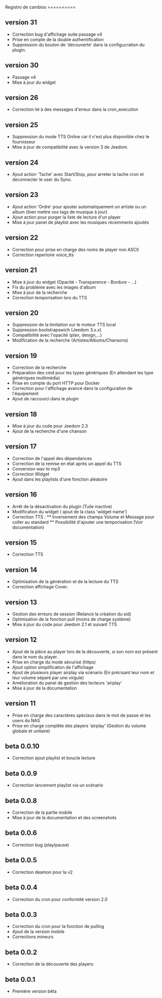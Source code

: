 Registro de cambios ==========

version 31
----------
* Correction bug d'affichage suite passage v4
* Prise en compte de la double authentification
* Suppression du bouton de 'découverte' dans la configucration du plugin.

version 30
----------
* Passage v4
* Mise à jour du widget

version 26
----------
* Correction lié à des messages d'erreur dans la cron_execution

version 25
----------
* Suppression du mode TTS Online car il n'est plus disponible chez le fournisseur
* Mise à jour de compatibilité avec la version 3 de Jeedom.

version 24
----------
* Ajout action 'Tache' avec Start/Stop, pour arreter la tache cron et deconnecter le user du Syno.

version 23
----------
* Ajout action 'Ordre' pour ajouter automatiquement un artiste ou un album (bien mettre vos tags de musique à jour)
* Ajout action pour purger la liste de lecture d'un player
* Mise à jour panel de playlist avec les musiques récemments ajoutés

version 22
----------
* Correction pour prise en charge des noms de player non ASCII
* Correction repertoire voice_tts

version 21
----------
* Mise à jour du widget (Opacité - Transparence - Bordure - ...)
* Fix du problème avec les images d'album
* Mise à jour de la recherche
* Correction temporisation lors du TTS

version 20
----------
* Suppression de la limitation sur le moteur TTS local
* Suppression bootstrapswich (Jeedom 3.x.x)
* Compatibilité avec l'opacité (plan, design,...)
* Modification de la recherche (Artistes/Albums/Chansons)

version 19
----------
* Correction de la recherche
* Préparation des cmd pour les types génériques (En attendant les type génériques multimédia)
* Prise en compte du port HTTP pour Docker
* Correction pour l'affichage avancé dans la configuration de l'équipement
* Ajout de raccourci dans le plugin


version 18
----------
* Mise à jour du code pour Jeedom 2.3
* Ajout de la recherche d'une chanson


version 17
----------
* Correction de l'appel des dépendances
* Correction de la remise en état après un appel du TTS
* Conversion wav to mp3
* Correction Widget
* Ajout dans les playlists d'une fonction aléatoire

version 16
----------
* Arrêt de la désactivation du plugin (Tuile inactive)
* Modification du widget ( ajout de la class 'widget-name')
* Correction TTS :
  ** Inversement des champs Volume et Message pour coller au standard 
  ** Possibilité d'ajouter une temporisation (Voir documentation)

version 15
----------
* Correction TTS

version 14
----------
* Optimisation de la génération et de la lecture du TTS
* Correction affichage Cover.

version 13
----------
* Gestion des erreurs de session (Relance la création du sid)
* Optimisation de la fonction pull (moins de charge système)
* Mise à jour du code pour Jeedom 2.1 et suivant TTS

version 12
----------
* Ajout de la pièce au player lors de la découverte, si son nom est présent dans le nom du player.
* Prise en charge du mode sécurisé (https) 
* Ajout option simplification de l'affichage
* Ajout de plusieurs player airplay via scénario (En précisant leur nom et leur volume séparé par une virgule)
* Amélioration du panel de gestion des lecteurs 'airplay'
* Mise à jour de la documentation

version 11
----------
* Prise en charge des caractères spéciaux dans le mot de passe et les users du NAS
* Prise en charge complète des players 'airplay' (Gestion du volume globale et unitaire)

beta 0.0.10
----------
* Correction ajout playlist et boucle lecture

beta 0.0.9
----------
* Correction lancement playlist via un scénario

beta 0.0.8
----------
* Correction de la partie mobile
* Mise à jour de la documentation et des screenshots

beta 0.0.6
----------
* Correction bug (play/pause)

beta 0.0.5
----------
* Correction deamon pour la v2

beta 0.0.4
----------
* Correction du cron pour conformité version 2.0

beta 0.0.3
----------
* Correction du cron pour la fonction de pulling
* Ajout de la version mobile
* Corrections mineurs

beta 0.0.2
----------
* Correction de la découverte des players

beta 0.0.1
----------
* Première version bêta